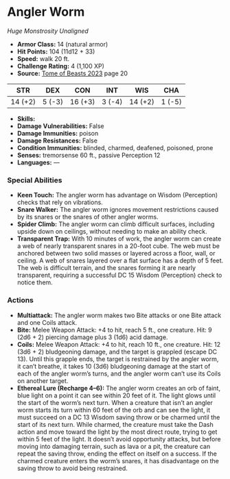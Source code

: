 # Angler Worm

*Huge* *Monstrosity* *Unaligned*

- **Armor Class:** 14 (natural armor)
- **Hit Points:** 104 (11d12 + 33)
- **Speed:** walk 20 ft.
- **Challenge Rating:** 4 (1,100 XP)
- **Source:** [Tome of Beasts 2023](https://koboldpress.com/kpstore/product/tome-of-beasts-1-2023-edition/) page 20

| STR | DEX | CON | INT | WIS | CHA |
| --- | --- | --- | --- | --- | --- |
| 14 (+2) | 5 (-3) | 16 (+3) | 3 (-4) | 14 (+2) | 1 (-5) |

- **Skills:** 
- **Damage Vulnerabilities:** False
- **Damage Immunities:** poison
- **Damage Resistances:** False
- **Condition Immunities:** blinded, charmed, deafened, poisoned, prone
- **Senses:** tremorsense 60 ft., passive Perception 12
- **Languages:** —

### Special Abilities

- **Keen Touch:** The angler worm has advantage on Wisdom (Perception) checks that rely on vibrations.
- **Snare Walker:** The angler worm ignores movement restrictions caused by its snares or the snares of other angler worms.
- **Spider Climb:** The angler worm can climb difficult surfaces, including upside down on ceilings, without needing to make an ability check.
- **Transparent Trap:** With 10 minutes of work, the angler worm can create a web of nearly transparent snares in a 20-foot cube. The web must be anchored between two solid masses or layered across a floor, wall, or ceiling. A web of snares layered over a flat surface has a depth of 5 feet. The web is difficult terrain, and the snares forming it are nearly transparent, requiring a successful DC 15 Wisdom (Perception) check to notice them.

### Actions

- **Multiattack:** The angler worm makes two Bite attacks or one Bite attack and one Coils attack.
- **Bite:** Melee Weapon Attack: +4 to hit, reach 5 ft., one creature. Hit: 9 (2d6 + 2) piercing damage plus 3 (1d6) acid damage.
- **Coils:** Melee Weapon Attack: +4 to hit, reach 10 ft., one creature. Hit: 12 (3d6 + 2) bludgeoning damage, and the target is grappled (escape DC 13). Until this grapple ends, the target is restrained by the angler worm, it can’t breathe, it takes 10 (3d6) bludgeoning damage at the start of each of the angler worm’s turns, and the angler worm can’t use its Coils on another target.
- **Ethereal Lure (Recharge 4–6):** The angler worm creates an orb of faint, blue light on a point it can see within 20 feet of it. The light glows until the start of the worm’s next turn. When a creature that isn’t an angler worm starts its turn within 60 feet of the orb and can see the light, it must succeed on a DC 13 Wisdom saving throw or be charmed until the start of its next turn. While charmed, the creature must take the Dash action and move toward the light by the most direct route, trying to get within 5 feet of the light. It doesn’t avoid opportunity attacks, but before moving into damaging terrain, such as lava or a pit, the creature can repeat the saving throw, ending the effect on itself on a success. If the charmed creature enters the worm’s snares, it has disadvantage on the saving throw to avoid being restrained.

